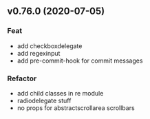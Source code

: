 ## v0.76.0 (2020-07-05)

### Feat

- add checkboxdelegate
- add regexinput
- add pre-commit-hook for commit messages

### Refactor

- add child classes in re module
- radiodelegate stuff
- no props for abstractscrollarea scrollbars
